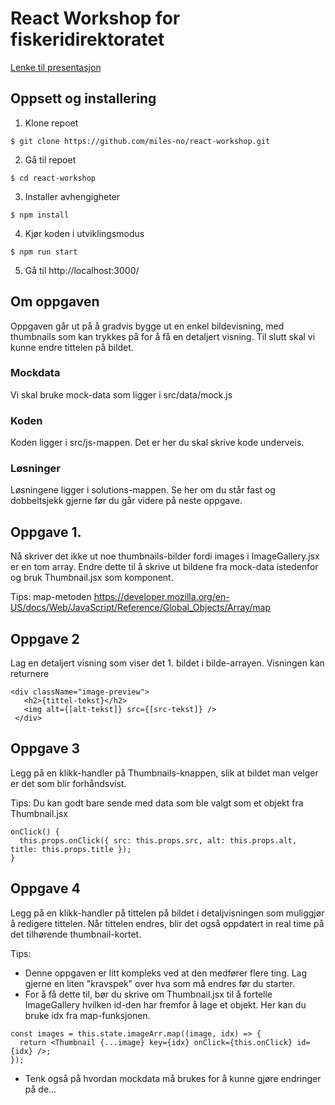 # React Workshop for fiskeridirektoratet

[Lenke til presentasjon](https://docs.google.com/a/miles.no/presentation/d/1GNajmITWln4kKOYfo-HE36p0Ls3O5J2FHtbBeVcC2o0/edit?usp=sharing)

## Oppsett og installering

1. Klone repoet
```
$ git clone https://github.com/miles-no/react-workshop.git
```
2. Gå til repoet
```
$ cd react-workshop
```
3. Installer avhengigheter
```
$ npm install
```
4. Kjør koden i utviklingsmodus
```
$ npm run start
```
5. Gå til http://localhost:3000/

## Om oppgaven

Oppgaven går ut på å gradvis bygge ut en enkel bildevisning, med thumbnails som kan trykkes på for å få en detaljert visning. Til slutt skal vi kunne endre tittelen på bildet.

### Mockdata
Vi skal bruke mock-data som ligger i  src/data/mock.js

### Koden
Koden ligger i src/js-mappen. Det er her du skal skrive kode underveis.

### Løsninger
Løsningene ligger i solutions-mappen. Se her om du står fast og dobbeltsjekk gjerne før du går videre på neste oppgave.

## Oppgave 1.

Nå skriver det ikke ut noe thumbnails-bilder fordi images i ImageGallery.jsx er en tom array. Endre dette til å skrive ut bildene fra mock-data istedenfor og bruk Thumbnail.jsx som komponent.

Tips: map-metoden
https://developer.mozilla.org/en-US/docs/Web/JavaScript/Reference/Global_Objects/Array/map

## Oppgave 2

Lag en detaljert visning som viser det 1. bildet i bilde-arrayen. Visningen kan returnere
```
<div className="image-preview">
   <h2>{tittel-tekst}</h2>
   <img alt={[alt-tekst]} src={[src-tekst]} />
 </div>
```

## Oppgave 3

Legg på en klikk-handler på Thumbnails-knappen, slik at bildet man velger er det som blir forhåndsvist.

Tips:
Du kan godt bare sende med data som ble valgt som et objekt fra Thumbnail.jsx
```
onClick() {
  this.props.onClick({ src: this.props.src, alt: this.props.alt, title: this.props.title });
}
```

## Oppgave 4

Legg på en klikk-handler på tittelen på bildet i detaljvisningen som muliggjør å redigere tittelen. Når tittelen endres, blir det også oppdatert in real time på det tilhørende thumbnail-kortet.

Tips:
- Denne oppgaven er litt kompleks ved at den medfører flere ting. Lag gjerne en liten "kravspek" over hva som må endres før du starter.
- For å få dette til, bør du skrive om Thumbnail.jsx til å fortelle ImageGallery hvilken id-den har fremfor å lage et objekt. Her kan du bruke idx fra map-funksjonen.
```
const images = this.state.imageArr.map((image, idx) => {
  return <Thumbnail {...image} key={idx} onClick={this.onClick} id={idx} />;
});
```
- Tenk også på hvordan mockdata må brukes for å kunne gjøre endringer på de...
